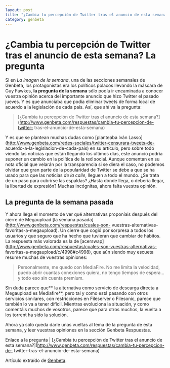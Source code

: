 ```yaml
---
layout: post
title: "¿Cambia tu percepción de Twitter tras el anuncio de esta semana? La pregunta"
category: genbeta
---
```


# ¿Cambia tu percepción de Twitter tras el anuncio de esta semana? La pregunta


Si en _La imagen de la semana_, una de las secciones semanales de Genbeta, los
protagonistas era los políticos polacos llevando la máscara de Guy Fawkes,
**la pregunta de la semana** sólo podía ir encaminada a conocer vuestra
opinión acerca del importante anuncio que hizo Twitter el pasado jueves. Y es
que anunciaba que podía eliminar tweets de forma local de acuerdo a la
legislación de cada país. Así, que ahí va la pregunta:

> [¿Cambia tu percepción de Twitter tras el anuncio de esta
semana?](http://www.genbeta.com/respuestas/cambia-tu-percepcion-de-twitter-
tras-el-anuncio-de-esta-semana)

Y es que se plantean muchas dudas como [planteaba Iván
Lasso](http://www.genbeta.com/redes-sociales/twitter-censurara-tweets-de-
acuerdo-a-la-legislacion-de-cada-pais) en su artículo, pero sobre todo viendo
las noticias que están llegando los últimos días, este anuncio podría suponer
un cambio en la política de la red social. Aunque comentan en su nota oficial
que velarán por la transparencia si se diera el caso, no podemos olvidar que
gran parte de la popularidad de Twitter se debe a que se ha usado para que las
noticias _de la calle_, lleguen a todo el mundo. ¿Se trata de un paso para
cubrirse las espaldas? ¿Hasta dónde llega, o debería llegar, la libertad de
expresión? Muchas incógnitas, ahora falta vuestra opinión.  

## La pregunta de la semana pasada

Y ahora llega el momento de ver qué alternativas proponíais después del cierre
de Megaupload [la semana pasada](http://www.genbeta.com/respuestas/cuales-son-
vuestras-alternativas-favoritas-a-megaupload). Un cierre que cogió por
sorpresa a todos los usuarios y que seguro que ha hecho que tuvieran que
cambiar de hábitos. La respuesta más valorada es la de
[acerswap](http://www.genbeta.com/respuestas/cuales-son-vuestras-alternativas-
favoritas-a-megaupload/c/4998#c4998), que aún siendo muy escueta resume muchas
de vuestras opiniones:

> Personalmente, me quedo con MediaFire. No me limita la velocidad, puedo
abrir cuantas conexiones quiera, no tengo tiempos de espera… y todo eso sin
cuenta premium.

Sin duda parece que** la alternativa como servicio de descarga directa a
Megaupload es Mediafire**, pero tal y como está pasando con otros servicios
similares, con restricciones en Fileserver o Filesonic, parece que también lo
va a tener difícil. Mientras evoluciona la situación, y como comentáis muchos
de vosotros, parece que para otros muchos, la vuelta a los torrent ha sido la
solución.

Ahora ya sólo queda darle unas vueltas al tema de la pregunta de esta semana,
y leer vuestras opiniones en la sección Genbeta Respuestas.

Enlace a la pregunta | [¿Cambia tu percepción de Twitter tras el anuncio de
esta semana?](http://www.genbeta.com/respuestas/cambia-tu-percepcion-de-
twitter-tras-el-anuncio-de-esta-semana)

Artículo extraído de [Genbeta](http://www.genbeta.com).